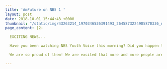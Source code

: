 ```yaml
---
title: 'AmFuture on NBS 1 '
layout: post
date: 2018-10-01 15:44:43 +0000
thumbnail: "/static/img/43263214_1970346536391493_2645873224985870336_n.jpg"
page_content: |2-

  EXCITING NEWS...

  Have you been watching NBS Youth Voice this morning? Did you happen to see some of our AmFuture peeps - Ian, Nasuru, Inno and Dave be interviewed about our art program and what AmFuture is about?

  We are so proud of them! We are excited that more and more people are getting to hear and learn about AmFuture. Pics coming soon...

---
```

